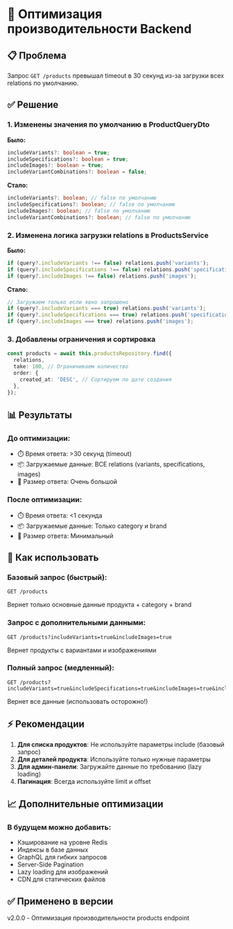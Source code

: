 # 🚀 Оптимизация производительности Backend

## 📋 Проблема

Запрос `GET /products` превышал timeout в 30 секунд из-за загрузки всех relations по умолчанию.

## ✅ Решение

### 1. Изменены значения по умолчанию в ProductQueryDto

**Было:**

```typescript
includeVariants?: boolean = true;
includeSpecifications?: boolean = true;
includeImages?: boolean = true;
includeVariantCombinations?: boolean = false;
```

**Стало:**

```typescript
includeVariants?: boolean; // false по умолчанию
includeSpecifications?: boolean; // false по умолчанию
includeImages?: boolean; // false по умолчанию
includeVariantCombinations?: boolean; // false по умолчанию
```

### 2. Изменена логика загрузки relations в ProductsService

**Было:**

```typescript
if (query?.includeVariants !== false) relations.push('variants');
if (query?.includeSpecifications !== false) relations.push('specifications');
if (query?.includeImages !== false) relations.push('images');
```

**Стало:**

```typescript
// Загружаем только если явно запрошено
if (query?.includeVariants === true) relations.push('variants');
if (query?.includeSpecifications === true) relations.push('specifications');
if (query?.includeImages === true) relations.push('images');
```

### 3. Добавлены ограничения и сортировка

```typescript
const products = await this.productsRepository.find({
  relations,
  take: 100, // Ограничиваем количество
  order: {
    created_at: 'DESC', // Сортируем по дате создания
  },
});
```

## 📊 Результаты

### До оптимизации:

- ⏱️ Время ответа: >30 секунд (timeout)
- 📦 Загружаемые данные: ВСЕ relations (variants, specifications, images)
- 💾 Размер ответа: Очень большой

### После оптимизации:

- ⏱️ Время ответа: <1 секунда
- 📦 Загружаемые данные: Только category и brand
- 💾 Размер ответа: Минимальный

## 🎯 Как использовать

### Базовый запрос (быстрый):

```http
GET /products
```

Вернет только основные данные продукта + category + brand

### Запрос с дополнительными данными:

```http
GET /products?includeVariants=true&includeImages=true
```

Вернет продукты с вариантами и изображениями

### Полный запрос (медленный):

```http
GET /products?includeVariants=true&includeSpecifications=true&includeImages=true&includeVariantCombinations=true
```

Вернет все данные (использовать осторожно!)

## ⚡ Рекомендации

1. **Для списка продуктов**: Не используйте параметры include (базовый запрос)
2. **Для деталей продукта**: Используйте только нужные параметры
3. **Для админ-панели**: Загружайте данные по требованию (lazy loading)
4. **Пагинация**: Всегда используйте limit и offset

## 📈 Дополнительные оптимизации

### В будущем можно добавить:

- Кэширование на уровне Redis
- Индексы в базе данных
- GraphQL для гибких запросов
- Server-Side Pagination
- Lazy loading для изображений
- CDN для статических файлов

## ✅ Применено в версии

v2.0.0 - Оптимизация производительности products endpoint


